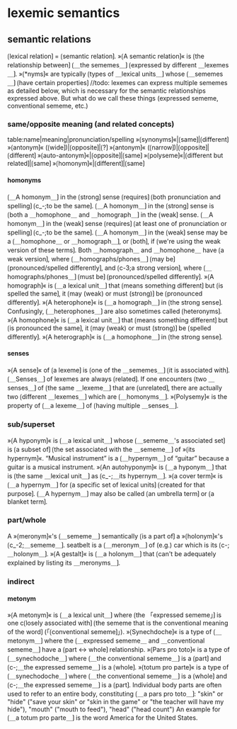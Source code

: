 # lexemic semantics

## semantic relations

⟮lexical relation⟯ = ⟮semantic relation⟯.
»⟮A semantic relation⟯« is ⟮the relationship between⟯ ⟮＿the sememes＿⟯ ⟮expressed by different ＿lexemes＿⟯.
»⟮*nyms⟯« are typically ⟮types of ＿lexical units＿⟯ whose ⟮＿sememes＿⟯ ⟮have certain properties⟯
//todo: lexemes can express multiple sememes as detailed below, which is necessary for the semantic relationships expressed above. But what do we call these things (expressed sememe, conventional sememe, etc.)

### same/opposite meaning (and related concepts)

table:name|meaning|pronunciation/spelling
»⟮synonyms⟯«|⟮same⟯|⟮different⟯
»⟮antonym⟯« (⟮wide⟯)|⟮opposite⟯|⟮?⟯
»⟮antonym⟯« (⟮narrow⟯)|⟮opposite⟯|⟮different⟯
»⟮auto-antonym⟯«|⟮opposite⟯|⟮same⟯
»⟮polyseme⟯«|⟮different but related⟯|⟮same⟯
»⟮homonym⟯«|⟮different⟯|⟮same⟯

#### homonyms

⟮＿A homonym＿⟯ in the ⟮strong⟯ sense ⟮requires⟯ ⟮both pronunciation and spelling⟯ ⟮c_-;to be the same⟯.
⟮＿A homonym＿⟯ in the ⟮strong⟯ sense is ⟮both a ＿homophone＿ and ＿homograph＿⟯ in the ⟮weak⟯ sense.
⟮＿A homonym＿⟯ in the ⟮weak⟯ sense ⟮requires⟯ ⟮at least one of pronunciation or spelling⟯ ⟮c_-;to be the same⟯.
⟮＿A homonym＿⟯ in the ⟮weak⟯ sense may be a ⟮＿homophone＿ or ＿homograph＿⟯, or ⟮both⟯, if ⟮we're using the weak version of these terms⟯.
Both ＿homograph＿ and ＿homophone＿ have ⟮a weak version⟯, where ⟮＿homographs/phones＿⟯ ⟮may be⟯ ⟮pronounced/spelled differently⟯, and ⟮c-3;a strong version⟯, where ⟮＿homographs/phones＿⟯ ⟮must be⟯ ⟮pronounced/spelled differently⟯.
»⟮A homograph⟯« is ⟮＿a lexical unit＿⟯ that ⟮means something different⟯ but ⟮is spelled the same⟯, it ⟮may (weak) or must (strong)⟯ be ⟮pronounced differently⟯.
»⟮A heterophone⟯« is ⟮＿a homograph＿⟯ in ⟮the strong sense⟯.
Confusingly, ⟮＿heterophones＿⟯ are also sometimes called ⟮heteronyms⟯.
»⟮A homophone⟯« is ⟮＿a lexical unit＿⟯ that ⟮means something different⟯ but ⟮is pronounced the same⟯, it ⟮may (weak) or must (strong)⟯ be ⟮spelled differently⟯.
»⟮A heterograph⟯« is ⟮＿a homophone＿⟯ in ⟮the strong sense⟯.

#### senses

»⟮A sense⟯« of ⟮a lexeme⟯ is ⟮one of the ＿sememes＿⟯ ⟮it is associated with⟯.
⟮＿Senses＿⟯ of lexemes are always ⟮related⟯.
If one encounters ⟮two ＿senses＿⟯ of ⟮the same ＿lexeme＿⟯ that are ⟮unrelated⟯, there are actually two ⟮different ＿lexemes＿⟯ which are ⟮＿homonyms＿⟯.
»⟮Polysemy⟯« is the property of ⟮＿a lexeme＿⟯ of ⟮having multiple ＿senses＿⟯.

### sub/superset

»⟮A hyponym⟯« is ⟮＿a lexical unit＿⟯ whose ⟮＿sememe＿'s associated set⟯ is ⟮a subset of⟯ ⟮the set associated with the ＿sememe＿⟯ of »⟮its hypernym⟯«.
“Musical instrument” is a ⟮＿hypernym＿⟯ of “guitar” because a guitar is a musical instrument.
»⟮An autohyponym⟯« is ⟮＿a hyponym＿⟯ that is ⟮the same ＿lexical unit＿⟯ as ⟮c_-;＿its hypernym＿⟯.
»⟮a cover term⟯« is ⟮＿a hypernym＿⟯ for ⟮a specific set of lexical units⟯ ⟮created for that purpose⟯.
⟮＿A hypernym＿⟯ may also be called ⟮an umbrella term⟯ or ⟮a blanket term⟯.

### part/whole

A »⟮meronym⟯«'s ⟮＿sememe＿⟯ semantically ⟮is a part of⟯ a »⟮holonym⟯«'s ⟮c_-2;＿sememe＿⟯.
seatbelt is a ⟮＿meronym＿⟯ of (e.g.) car which is its ⟮c-;＿holonym＿⟯.
»⟮A gestalt⟯« is ⟮＿a holonym＿⟯ that ⟮can't be adequately explained by listing its ＿meronyms＿⟯.

### indirect

#### metonym

»⟮A metonym⟯« is ⟮＿a lexical unit＿⟯ where ⟮the 「expressed sememe」⟯ is one c⟮losely associated with⟯ ⟮the sememe that is the conventional meaning of the word⟯ (「⟮conventional sememe⟯」).
»⟮Synechdoche⟯« is a type of ⟮＿metonym＿⟯ where the ⟮＿expressed sememe＿ and ＿conventional sememe＿⟯ have a ⟮part ↔ whole⟯ relationship.
»⟮Pars pro toto⟯« is a type of ⟮＿synechodoche＿⟯ where ⟮＿the conventional sememe＿⟯ is a ⟮part⟯ and ⟮c-;＿the expressed sememe＿⟯ is a ⟮whole⟯.
»⟮totum pro parte⟯« is a type of ⟮＿synechodoche＿⟯ where ⟮＿the conventional sememe＿⟯ is a ⟮whole⟯ and ⟮c-;＿the expressed sememe＿⟯ is a ⟮part⟯.
Individual body parts are often used to refer to an entire body, constituting ⟮＿a pars pro toto＿⟯: "skin" or "hide" ("save your skin" or "skin in the game" or "the teacher will have my hide"), "mouth" ("mouth to feed"), "head" ("head count")
An example for ⟮＿a totum pro parte＿⟯ is the word America for the United States.